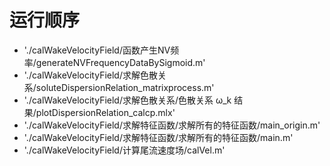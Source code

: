 # 运行顺序
- './calWakeVelocityField/函数产生NV频率/generateNVFrequencyDataBySigmoid.m'
- './calWakeVelocityField/求解色散关系/soluteDispersionRelation_matrixprocess.m'
- './calWakeVelocityField/求解色散关系/色散关系 ω_k 结果/plotDispersionRelation_calcp.mlx'
- './calWakeVelocityField/求解特征函数/求解所有的特征函数/main_origin.m'
- './calWakeVelocityField/求解特征函数/求解所有的特征函数/main.m'
- './calWakeVelocityField/计算尾流速度场/calVel.m'
